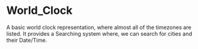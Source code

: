 # World_Clock

A basic world clock representation, where almost all of the timezones are listed.
It provides a Searching system where, we can search for cities and their Date/Time.
